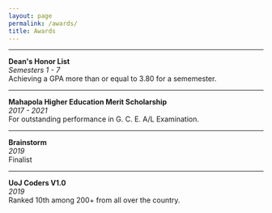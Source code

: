 ```yaml
---
layout: page
permalink: /awards/
title: Awards
---
```


***
**Dean's Honor List**\
*Semesters 1 - 7*\
Achieving a GPA more than or equal to 3.80 for a sememester.
***
**Mahapola Higher Education Merit Scholarship**\
*2017 - 2021*\
For outstanding performance in G. C. E. A/L Examination.
***
**Brainstorm**\
*2019*\
Finalist
***
**UoJ Coders V1.0**\
*2019*\
Ranked 10th among 200+ from all over the country.

